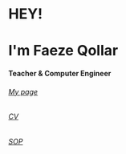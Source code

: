 # HEY! 
# I'm Faeze Qollar

#### Teacher & Computer Engineer

  <h6><a href="https://faeze-qlr.github.io/me/" target="_blank">My page</a></h6>
  
  <h6><a href="https://faeze-qlr.github.io/me/resume-both.pdf" target="_blank">CV</a>

</h6><h6><a href="https://faeze-qlr.github.io/me/Sop-both.pdf" target="_blank">SOP</a></h6>


